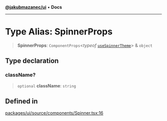 [**@jakubmazanec/ui**](../README.md) • **Docs**

---

# Type Alias: SpinnerProps

> **SpinnerProps**: `ComponentProps`\<_typeof_
> [`useSpinnerTheme`](../functions/useSpinnerTheme.md)\> & `object`

## Type declaration

### className?

> `optional` **className**: `string`

## Defined in

[packages/ui/source/components/Spinner.tsx:16](https://github.com/jakubmazanec/tools/blob/3137813ef46c72d3c081751f960a2aa2c61ad567/packages/ui/source/components/Spinner.tsx#L16)
